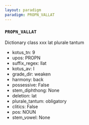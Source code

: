 ```yaml
---
layout: paradigm
paradigm: PROPN_VALLAT
---
```

### ` PROPN_VALLAT `

Dictionary class xxx lat plurale tantum
* kotus_tn: 9
* upos: PROPN
* suffix_regex: llat
* kotus_av: I
* grade_dir: weaken
* harmony: back
* possessive: False
* stem_diphthong: None
* deletion: lat
* plurale_tantum: obligatory
* clitics: False
* pos: NOUN
* stem_vowel: None
